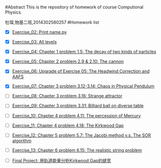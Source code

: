 #Abstract
This is the repository of homework of course Computional Physics.

杜琛,物基二班,2014302580257
#Homework list
- [x] [Exercise_02: Print name.py](https://github.com/Cvke/compuational_physics_N2014302580257/tree/master/Exercise_02-Print-name)
- [x] [Exercise_03: All levels](https://github.com/Cvke/compuational_physics_N2014302580257/tree/master/Exercise_03-All-levels)
- [x] [Exercise_04: Chapter 1 problem 1.5: The decay of two kinds of particles](https://github.com/Cvke/compuational_physics_N2014302580257/tree/master/Exercise_04-Chapter-1-problem-1.5-The-decay-of-two-kinds-of-particles)
- [x] [Exercise_05: Chapter 2 problem 2.9 & 2.10: The cannon](https://github.com/Cvke/compuational_physics_N2014302580257/tree/master/Exercise_05-Chapter-2-problem-2.9-2.10-The-cannon)
- [x] [Exercise_06: Upgrade of Exercise 05: The Headwind Correction and AAFS](https://github.com/Cvke/compuational_physics_N2014302580257/tree/master/Exercise_06-Upgrade-of-Ex5)
- [x] [Exercise_07: Chapter 3 problem 3.12-3.14: Chaos in Physical Pendulum](https://github.com/Cvke/compuational_physics_N2014302580257/tree/master/Exercise_07-Chapter-3-problem-3.12-3.14-Chaos-in-Physical-Pendulum)
- [ ] [Exercise_08: Chapter 3 problem 3.16: Strange attractor](https://github.com/Cvke/compuational_physics_N2014302580257/tree/master/Exercise_09-Chapter-3-problem-3.16-Strange-attractor)
- [ ] [Exercise_09: Chapter 3 problem 3.31: Billiard ball on diverse table](https://github.com/Cvke/compuational_physics_N2014302580257/tree/master/Exercise_10-Chapter-3-problem-3.31-Billiard-ball-on-diverse-table)
- [ ] [Exercise_10: Chapter 4 problem 4.11: The percession of Mercury](https://github.com/Cvke/compuational_physics_N2014302580257/tree/master/Exercise_11-Chapter-4-problem-4.11-The-percession-of-Mercury)
- [ ] [Exercise_11: Chapter 4 problem 4.18: The Kirkwood Gap](https://github.com/Cvke/compuational_physics_N2014302580257/tree/master/Exercise_12-Chapter-4-problem-4.18-The-Kirkwood-Gap)
- [ ] [Exercise_12: Chapter 5 problem 5.7: The Jacobi method v.s. The SOR algorithm](https://github.com/Cvke/compuational_physics_N2014302580257/tree/master/Exercise_13-Chapter-5-problem-5.7-The-Jacobi-method-v.s.-The-SOR-algorithm)
- [ ] [Exercise_13: Chapter 6 problem 6.15: The realistic string problem](https://github.com/Cvke/compuational_physics_N2014302580257/tree/master/Exercise_14-Chapter-6-problem-6.15-The-realistic-string-problem)
- [ ] [Final Project: 用轨道能量分析Kirkwood Gap的缝宽](https://github.com/Cvke/compuational_physics_N2014302580257/tree/master/Final-Project-Kirkwood-Gap)

